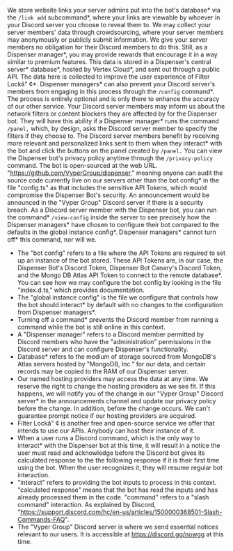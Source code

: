 We store website links your server admins put into the bot's database\* via the
`/link add` subcommand\*, where your links are viewable by whoever in your
Discord server you choose to reveal them to. We may collect your server members'
data through crowdsourcing, where your server members may anonymously
or publicly submit information. We give your server members no obligation for
their Discord members to do this. Still, as a Dispenser manager\*, you may
provide rewards that encourage it in a way similar to premium features. This
data is stored in a Dispenser's central server\* database\*, hosted by Vertex
Cloud\*, and sent out through a public API. The data here is collected to
improve the user experience of Filter Lockâ" ¢\*. Dispenser managers\* can
also prevent your Discord server's members from engaging in this process through
the `/config` command\*. The process is entirely optional and is only there to
enhance the accuracy of our other service. Your Discord server members may
inform us about the network filters or content blockers they are affected by for
the Dispenser bot. They will have this ability if a Dispenser manager\* runs the
command `/panel,` which, by design, asks the Discord server member to specify
the filters if they choose to. The Discord server members benefit by receiving
more relevant and personalized links sent to them when they interact\* with the
bot and click the buttons on the panel created by `/panel.` You can view the
Dispenser bot's privacy policy anytime through the `/privacy-policy` command.
The bot is open-sourced at the web URL.
"https://github.com/VyperGroup/dispenser," meaning anyone can audit the source
code currently live on our servers other than the bot config\* in the file
"config.ts" as that includes the sensitive API Tokens, which would compromise
the Dispenser Bot's security. An announcement would be announced in the "Vyper
Group" Discord server if there is a security breach. As a Discord server member
with the Dispenser bot, you can run the command\* `/view-config` inside the
server to see precisely how the Dispenser managers\* have chosen to configure
their bot compared to the defaults in the global instance config\*. Dispenser
managers\* cannot turn off\* this command, nor will we.

- The "bot config" refers to a file where the API Tokens are required to set up
 an instance of the bot stored. These API Tokens are, in our case, the
 Dispenser Bot's Discord Token, Dispenser Bot Canary's Discord Token, and the
 Mongo DB Atlas API Token to connect to the remote database\*. You can see how
 we may configure the bot config by looking in the file "index.d.ts," which
 provides documentation.
- The "global instance config" is the file we configure that controls how the
 bot should interact* by default with no changes to the configuration from
 Dispenser managers*.
- Turning off a command\* prevents the Discord member from running a command
 while the bot is still online in this context.
- A "Dispenser manager" refers to a Discord member permitted by Discord members
 who have the "administration" permissions in the Discord server and can
 configure Dispenser's functionality.
- Database\* refers to the medium of storage sourced from MongoDB's Atlas
 servers hosted by "MongoDB, Inc." for our data, and certain records may be
 copied to the RAM of our Dispenser server.
- Our named hosting providers may access the data at any time. We reserve the
 right to change the hosting providers as we see fit. If this happens, we will
 notify you of the change in our "Vyper Group" Discord server\* in the
 announcements channel and update our privacy policy before the change. In
 addition, before the change occurs. We can't guarantee prompt notice if our
 hosting providers are acquired.
- Filter Lockâ" ¢ is another free and open-source service we offer that intends to
 use our APIs. Anybody can host their instance of it.
- When a user runs a Discord command, which is the only way to interact\* with
 the Dispenser bot at this time, it will result in a notice the user must read
 and acknowledge before the Discord bot gives its calculated response to the
 the following response if it is their first time using the bot. When the user
 recognizes it, they will resume regular bot interaction.
- "interact" refers to providing the bot inputs to process in this context.
 "calculated response" means that the bot has read the inputs and has already
 processed them in the code. "command" refers to a "slash command" interaction.
 As explained by Discord,
 "https://support.discord.com/hc/en-us/articles/1500000368501-Slash-Commands-FAQ".
- The "Vyper Group" Discord server is where we send essential notices relevant
 to our users. It is accessible at https://discord.gg/nowgg at this time.

